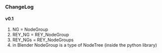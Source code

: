### ChangeLog
#### v0.1
1. NG = NodeGroup
2. REY_NG = REY_NodeGroup
3. REY_NGs = REY_NodeGroups
4. in Blender NodeGroup is a type of NodeTree (inside the python library)
